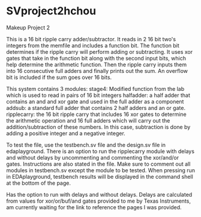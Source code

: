 # SVproject2hchou
Makeup Project 2

This is a 16 bit ripple carry adder/subtractor. It reads in 2 16 bit two's integers from the memfile and includes a function bit. The function bit determines if the ripple carry will perform adding or subtracting. It uses xor gates that take in the function bit along with the second input bits, which help determine the arithmetic function. Then the ripple carry inputs them into 16 consecutive full adders and finally prints out the sum. An overflow bit is included if the sum goes over 16 bits.

This system contains 3 modules:
stage4: Modified function from the lab which is used to read in pairs of 16 bit integers
halfadder: a half adder that contains an and and xor gate and used in the full adder as a component
addsub: a standard full adder that contains 2 half adders and an or gate.
ripplecarry: the 16 bit ripple carry that includes 16 xor gates to determine the arithmetic operation and 16 full adders which will carry out the addition/subtraction of these numbers. In this case, subtraction is done by adding a positive integer and a negative integer.

To test the file, use the testbench.sv file and the design.sv file in edaplayground. There is an option to run the ripplecarry module with delays and without delays by uncommenting and commenting the xor/and/or gates. Instructions are also stated in the file. 
Make sure to comment out all modules in testbench.sv except the module to be tested. When pressing run in EDAplayground, testbench results will be displayed in the command shell at the bottom of the page. 

Has the option to run with delays and without delays. Delays are calculated from values for xor/or/buf/and gates provided to me by Texas Instruments, am currently waiting for the link to reference the pages I was provided.

